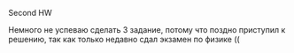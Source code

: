 Second HW

Немного не успеваю сделать 3 задание, потому что поздно приступил к решению, так как только недавно сдал экзамен по физике ((
